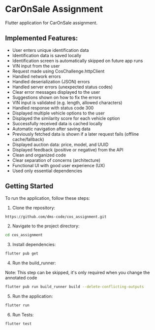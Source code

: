 # CarOnSale Assignment

Flutter application for CarOnSale assignment.

## Implemented Features:

- User enters unique identification data
- Identification data is saved locally
- Identification screen is automatically skipped on future app runs
- VIN input from the user
- Request made using CosChallenge.httpClient
- Handled network errors
- Handled deserialization (JSON) errors
- Handled server errors (unexpected status codes)
- Clear error messages displayed to the user
- Suggestions shown on how to fix the errors
- VIN input is validated (e.g. length, allowed characters)
- Handled response with status code 300
- Displayed multiple vehicle options to the user
- Displayed the similarity score for each vehicle option
- Successfully received data is cached locally
- Automatic navigation after saving data
- Previously fetched data is shown if a later request fails (offline cache/fallback)
- Displayed auction data: price, model, and UUID
- Displayed feedback (positive or negative) from the API
- Clean and organized code
- Clear separation of concerns (architecture)
- Functional UI with good user experience (UX)
- Used only essential dependencies

## Getting Started

To run the application, follow these steps:

1. Clone the repository:
```bash
https://github.com/dms-code/cos_assignment.git
```

2. Navigate to the project directory:
```bash
cd cos_assignment
```

3. Install dependencies:
```bash
flutter pub get
```

4. Run the build_runner:

Note: This step can be skipped, it's only required when 
you change the annotated code

```bash
flutter pub run build_runner build --delete-conflicting-outputs
```

5. Run the application:
```bash
flutter run
```
6. Run Tests:
```bash
flutter test
```
